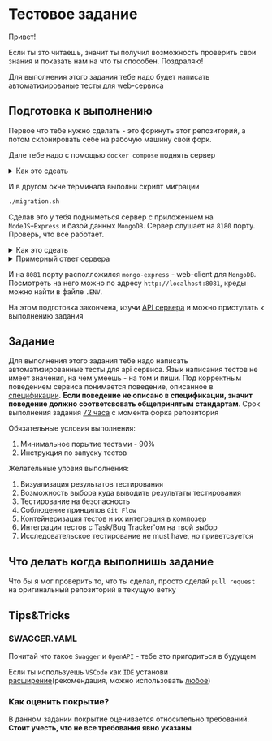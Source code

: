 # Тестовое задание
Привет!

Если ты это читаешь, значит ты получил возможность проверить свои знания и показать нам на что ты способен. Поздраляю!

Для выполнения этого задания тебе надо будет написать автоматизированые тесты для web-сервиса

## Подготовка к выполнению

Первое что тебе нужно сделать - это форкнуть этот репозиторий, а потом склонировать себе на рабочую машину свой форк.

Дале тебе надо с помощью `docker compose` поднять сервер
<details>
<summary>Как это сдеать</summary> 

```bash
docker compose --env-file .ENV up --build
```
</details>

И в другом окне терминала выполни скрипт миграции
```bash
./migration.sh
```

Сделав это у тебя подниметься сервер с приложением на `NodeJS+Express` и базой данных `MongoDB`. Сервер слушает на `8180` порту. Проверь, что все работает.

<details>
<summary>Как это сдеать</summary> 

```bash
curl localhost:8180/
```

</details>

<details>
<summary>Примерный ответ сервера</summary> 

```json
{"total":3,"data":[{"id":"1","fname":"Tom","lname":"Hanks","phone":"+1123456789","bday":"1956-07-09"},{"id":"2","fname":"Will","lname":"Smith","phone":"+1987654321","bday":"1968-09-25"},{"id":"3","fname":"Bruce","lname":"Willis","phone":"+1147258396","bday":"1955-03-19"}]}
```
</details>

И на `8081` порту располложился `mongo-express` - web-client для `MongoDB`. Посмотреть на него можно по адресу `http://localhost:8081`, креды можно найти в файле `.ENV`.

На этом подготовка закончена, изучи [API сервера](https://github.com/diliapi/test_job/blob/qa/swagger.yaml) и можно приступать к выполнению задания


## Задание
Для выполнения этого задания тебе надо написать автоматизированные тесты для api сервиса. Язык написания тестов не имеет значения, на чем умеешь - на том и пиши.
Под корректным поведением сервиса понимается поведение, описанное в [спецификации](https://github.com/diliapi/test_job/blob/qa/swagger.yaml). __Если поведение не описано в спецификации, значит поведение должно соответсвовать общепринятым стандартам__. Срок выполнения задания <u>72 часа</u> с момента форка репозитория

Обязательные условия выполнения:

1. Минимальное порытие тестами - 90% 
2. Инструкция по запуску тестов

Желательные уловия выполнения:

1. Визуализация результатов тестирования
2. Возможность выбора куда выводить результаты тестирования
3. Тестирование на безопасность
4. Соблюдение принципов `Git Flow`
5. Контейнеризация тестов и их интеграция в композер
6. Интеграция тестов с Task/Bug Tracker'ом на твой выбор
7. Исследовательское тестирование не must have, но приветсвуется

## Что делать когда выполнишь задание

Что бы я мог проверить то, что ты сделал, просто сделай `pull request` на оригинальный репозиторий в текущую ветку

## Tips&Tricks

### SWAGGER.YAML
Почитай что такое `Swagger` и `OpenAPI` - тебе это пригодиться в будущем

Если ты используешь `VSCode` как `IDE` установи [расширение](https://marketplace.visualstudio.com/items?itemName=42Crunch.vscode-openapi)(рекомендация, можно использовать [любое](https://marketplace.visualstudio.com/search?term=swagger&target=VSCode&category=All%20categories&sortBy=Relevance))

### Как оценить покрытие?
В данном задании покрытие оценивается относительно требований. __Стоит учесть, что не все требования явно указаны__